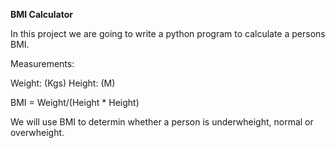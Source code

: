 **BMI Calculator**

In this project we are going to write a python program to calculate a persons BMI.

Measurements:

Weight: (Kgs)
Height: (M)

BMI = Weight/(Height * Height)

We will use  BMI to determin whether a person is underwheight, normal or overwheight.
